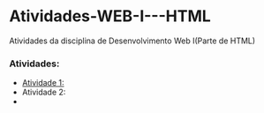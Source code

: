 # Atividades-WEB-I---HTML
Atividades da disciplina de Desenvolvimento Web I(Parte de HTML)

### Atividades:
- [Atividade 1:](atividade1.html)
- Atividade 2: <blablabla>
- 
